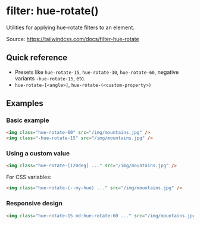 # filter: hue-rotate()

Utilities for applying hue-rotate filters to an element.

Source: https://tailwindcss.com/docs/filter-hue-rotate

## Quick reference

- Presets like `hue-rotate-15`, `hue-rotate-30`, `hue-rotate-60`, negative variants `-hue-rotate-15`, etc.
- `hue-rotate-[<angle>]`, `hue-rotate-(<custom-property>)`

## Examples

### Basic example

```html
<img class="hue-rotate-60" src="/img/mountains.jpg" />
<img class="-hue-rotate-15" src="/img/mountains.jpg" />
```

### Using a custom value

```html
<img class="hue-rotate-[120deg] ..." src="/img/mountains.jpg" />
```

For CSS variables:

```html
<img class="hue-rotate-(--my-hue) ..." src="/img/mountains.jpg" />
```

### Responsive design

```html
<img class="hue-rotate-15 md:hue-rotate-60 ..." src="/img/mountains.jpg" />
```
